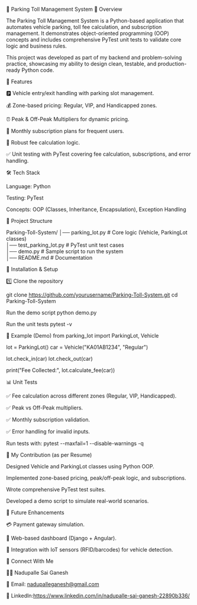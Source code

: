 🚗 Parking Toll Management System
📌 Overview

The Parking Toll Management System is a Python-based application that automates vehicle parking, toll fee calculation, and subscription management. It demonstrates object-oriented programming (OOP) concepts and includes comprehensive PyTest unit tests to validate core logic and business rules.

This project was developed as part of my backend and problem-solving practice, showcasing my ability to design clean, testable, and production-ready Python code.

🎯 Features

🅿️ Vehicle entry/exit handling with parking slot management.

💰 Zone-based pricing: Regular, VIP, and Handicapped zones.

⏰ Peak & Off-Peak Multipliers for dynamic pricing.

📅 Monthly subscription plans for frequent users.

🧾 Robust fee calculation logic.

✅ Unit testing with PyTest covering fee calculation, subscriptions, and error handling.

🛠️ Tech Stack

Language: Python

Testing: PyTest

Concepts: OOP (Classes, Inheritance, Encapsulation), Exception Handling

📂 Project Structure

Parking-Toll-System/
│── parking_lot.py                                                   # Core logic (Vehicle, ParkingLot classes)  
│── test_parking_lot.py                                              # PyTest unit test cases  
│── demo.py                                                          # Sample script to run the system  
│── README.md                                                        # Documentation  

🚀 Installation & Setup

1️⃣ Clone the repository

git clone https://github.com/yourusername/Parking-Toll-System.git
cd Parking-Toll-System

Run the demo script
python demo.py

Run the unit tests
pytest -v

🧪 Example (Demo)
from parking_lot import ParkingLot, Vehicle

lot = ParkingLot()
car = Vehicle("KA01AB1234", "Regular")

lot.check_in(car)
lot.check_out(car)

print("Fee Collected:", lot.calculate_fee(car))


📊 Unit Tests

✅ Fee calculation across different zones (Regular, VIP, Handicapped).

✅ Peak vs Off-Peak multipliers.

✅ Monthly subscription validation.

✅ Error handling for invalid inputs.

Run tests with:
pytest --maxfail=1 --disable-warnings -q


📌 My Contribution (as per Resume)

Designed Vehicle and ParkingLot classes using Python OOP.

Implemented zone-based pricing, peak/off-peak logic, and subscriptions.

Wrote comprehensive PyTest test suites.

Developed a demo script to simulate real-world scenarios.


📌 Future Enhancements

💳 Payment gateway simulation.

📱 Web-based dashboard (Django + Angular).

🔄 Integration with IoT sensors (RFID/barcodes) for vehicle detection.


🤝 Connect With Me

👨‍💻 Nadupalle Sai Ganesh

📧 Email: nadupalleganesh@gmail.com

💼 LinkedIn:https://www.linkedin.com/in/nadupalle-sai-ganesh-22890b336/


